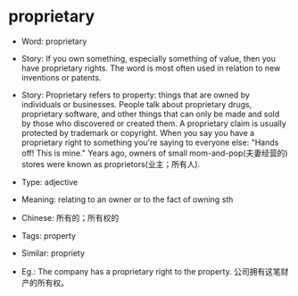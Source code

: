# proprietary

- Word: proprietary
- Story: If you own something, especially something of value, then you have proprietary rights. The word is most often used in relation to new inventions or patents.
- Story: Proprietary refers to property: things that are owned by individuals or businesses. People talk about proprietary drugs, proprietary software, and other things that can only be made and sold by those who discovered or created them. A proprietary claim is usually protected by trademark or copyright. When you say you have a proprietary right to something you're saying to everyone else: "Hands off! This is mine." Years ago, owners of small mom-and-pop(夫妻经营的) stores were known as proprietors(业主；所有人).

- Type: adjective
- Meaning: relating to an owner or to the fact of owning sth
- Chinese: 所有的；所有权的
- Tags: property
- Similar: propriety
- Eg.: The company has a proprietary right to the property. 公司拥有这笔财产的所有权。

